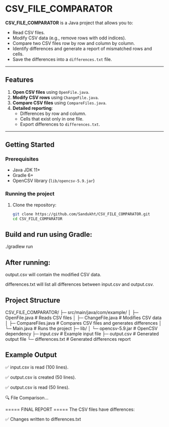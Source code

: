 # CSV_FILE_COMPARATOR

**CSV_FILE_COMPARATOR** is a Java project that allows you to:

- Read CSV files.
- Modify CSV data (e.g., remove rows with odd indices).
- Compare two CSV files row by row and column by column.
- Identify differences and generate a report of mismatched rows and cells.
- Save the differences into a `differences.txt` file.

---

## Features

1. **Open CSV files** using `OpenFile.java`.
2. **Modify CSV rows** using `ChangeFile.java`.
3. **Compare CSV files** using `CompareFiles.java`.
4. **Detailed reporting**:
    - Differences by row and column.
    - Cells that exist only in one file.
    - Export differences to `differences.txt`.

---

## Getting Started

### Prerequisites

- Java JDK 11+  
- Gradle 6+  
- OpenCSV library (`lib/opencsv-5.9.jar`)

### Running the project

1. Clone the repository:
   ```bash
   git clone https://github.com/Sandukht/CSV_FILE_COMPARATOR.git
   cd CSV_FILE_COMPARATOR
   
## Build and run using Gradle:

./gradlew run

## After running:

output.csv will contain the modified CSV data.

differences.txt will list all differences between input.csv and output.csv.

## Project Structure

CSV_FILE_COMPARATOR/
├─ src/main/java/com/example/
│ ├─ OpenFile.java # Reads CSV files
│ ├─ ChangeFile.java # Modifies CSV data
│ ├─ CompareFiles.java # Compares CSV files and generates differences
│ └─ Main.java # Runs the project
├─ lib/
│ └─ opencsv-5.9.jar # OpenCSV dependency
├─ input.csv # Example input file
├─ output.csv # Generated output file
└─ differences.txt # Generated differences report

## Example Output

✅ input.csv is read (100 lines).

✅ output.csv is created (50 lines).

✅ output.csv is read (50 lines).

🔍 File Comparison...

===== FINAL REPORT =====
The CSV files have differences:

✅ Changes written to differences.txt
